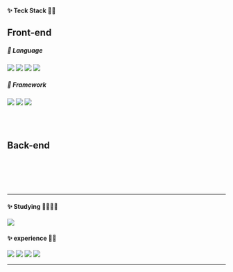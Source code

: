 <!-- - 👋 Hi, I’m @hyolyn9
- 👀 I’m interested in ...
- 🌱 I’m currently learning ...
- 💞️ I’m looking to collaborate on ...
- 📫 How to reach me ... -->

<!---
hyolyn9/hyolyn9 is a ✨ special ✨ repository because its `README.md` (this file) appears on your GitHub profile.
You can click the Preview link to take a look at your changes.
--->


<!-- <a href="[연결할 링크]" target="_blank"><img src="https://img.shields.io/badge/[쓰고 싶은 텍스트]-[컬러 코드]?style=flat-square&logo=[브랜드 이름]&logoColor=white"/></a>vg> -->

<h4>✨ Teck Stack 👀✨</h4>
<h2>Front-end</h2>
<h5>🔹 Language</h5>
<span><img src="https://img.shields.io/badge/html-E34F26?style=flat-square&logo=html5&logoColor=white"/></span>
<span><img src="https://img.shields.io/badge/css-264de4?style=flat-square&logo=css3&logoColor=white"/></span>
<span><img src="https://img.shields.io/badge/SCSS-cf649a?style=flat-square&logo=sass&logoColor=white"/></span> 
<span><img src="https://img.shields.io/badge/Javascript-e5a228?style=flat-square&logo=Javascript&logoColor=white"/></span>  
   
<h5>🔹 Framework</h5>  
<span><img src="https://img.shields.io/badge/react-171717?style=flat-square&logo=react&logoColor=#61dafb"/> </span>
<span><img src="https://img.shields.io/badge/Vue-3fb27f?style=flat-square&logo=vue.js&logoColor=white"/></span>
<span><img src="https://img.shields.io/badge/bootstrap-7010ef?style=flat-square&logo=bootstrap&logoColor=white"/></span>
   
   
<br><br>
<h2>Back-end</h2>

   
<br><br><br><br>   
<hr>
<div>
<h4>✨ Studying 🙋🏻‍♀️✨</h4>
<span><img src="https://img.shields.io/badge/TypeScript-3178c6?style=flat-square&logo=TypeScript&logoColor=white"/></span>

<br>
   

<h4>✨ experience 🤩✨</h4>
<span><img src="https://img.shields.io/badge/nginx-0d974d?style=flat-square&logo=nginx&logoColor=white"/></span>
<span><img src="https://img.shields.io/badge/docker-046db2?style=flat-square&logo=docker&logoColor=white"/></span>
<span><img src="https://img.shields.io/badge/node-77b063?style=flat-square&logo=node.js&logoColor=white"/></span>
<span><img src="https://img.shields.io/badge/MySQL-005e87?style=flat-square&logo=mysql&logoColor=white"/></span>
<!---
리눅스, centos, mariaDB, node, bootstrap 
--->
   <hr>
  </div>
